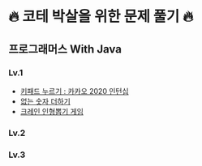 # 🔥 코테 박살을 위한 문제 풀기 🔥

## 프로그래머스 With Java

### Lv.1

- [키패드 누르기 : 카카오 2020 인턴십](1/220419_키패드누르기.md)
- [없는 숫자 더하기](1/220421_없는숫자더하기.md)
- [크레인 인형뽑기 게임](1/220425_크레인인형뽑기게임.md)


### Lv.2

### Lv.3


